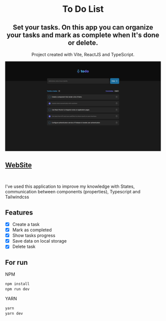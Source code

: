 <h1 align="center">To Do List</h1>

<h2 align="center">Set your tasks. On this app you can organize your tasks and mark as complete when It's done or delete.</h2>

<p align="center">Project created with Vite, ReactJS and TypeScript.</p>

![preview](./.github/preview.png)

## [WebSite](https://todo-list-six-liart.vercel.app/)

<br>

<p>I've used this application to improve my knowledge with States, communication between components (properties), Typescript and Tailwindcss</p>

## Features

- [x] Create a task
- [x] Mark as completed
- [x] Show tasks progress
- [x] Save data on local storage
- [x] Delete task

## For run

NPM

```bash
npm install
npm run dev
```

YARN

```bash
yarn
yarn dev
```
